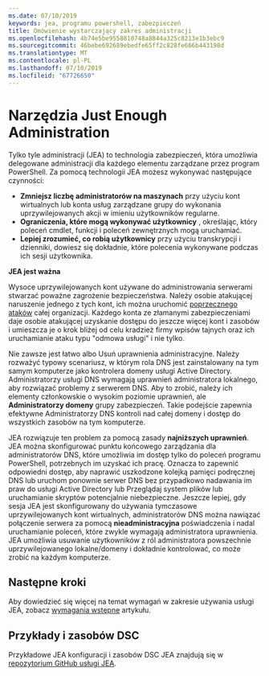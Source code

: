 ```yaml
---
ms.date: 07/10/2019
keywords: jea, programu powershell, zabezpieczeń
title: Omówienie wystarczający zakres administracji
ms.openlocfilehash: 4b74e5be9558810748a8844a325c8213e1b3ebc9
ms.sourcegitcommit: 46bebe692689ebedfe65ff2c828fe666b443198d
ms.translationtype: MT
ms.contentlocale: pl-PL
ms.lasthandoff: 07/10/2019
ms.locfileid: "67726650"
---
```

# <a name="just-enough-administration"></a>Narzędzia Just Enough Administration

Tylko tyle administracji (JEA) to technologia zabezpieczeń, która umożliwia delegowane administracji dla każdego elementu zarządzane przez program PowerShell. Za pomocą technologii JEA możesz wykonywać następujące czynności:

- **Zmniejsz liczbę administratorów na maszynach** przy użyciu kont wirtualnych lub konta usług zarządzane grupy do wykonania uprzywilejowanych akcji w imieniu użytkowników regularne.
- **Ograniczenia, które mogą wykonywać użytkownicy** , określając, który poleceń cmdlet, funkcji i poleceń zewnętrznych mogą uruchamiać.
- **Lepiej zrozumieć, co robią użytkownicy** przy użyciu transkrypcji i dzienniki, dowiesz się dokładnie, które polecenia wykonywane podczas ich sesji użytkownika.

**JEA jest ważna**

Wysoce uprzywilejowanych kont używane do administrowania serwerami stwarzać poważne zagrożenie bezpieczeństwa. Należy osobie atakującej naruszenie jednego z tych kont, ich można uruchomić [poprzecznego ataków](https://aka.ms/pth) całej organizacji. Każdego konta ze złamanymi zabezpieczeniami daje osobie atakującej uzyskanie dostępu do jeszcze więcej kont i zasobów i umieszcza je o krok bliżej od celu kradzież firmy wpisów tajnych oraz ich uruchamianie ataku typu "odmowa usługi" i nie tylko.

Nie zawsze jest łatwo albo Usuń uprawnienia administracyjne. Należy rozważyć typowy scenariusz, w którym rola DNS jest zainstalowany na tym samym komputerze jako kontrolera domeny usługi Active Directory. Administratorzy usługi DNS wymagają uprawnień administratora lokalnego, aby rozwiązać problemy z serwerem DNS. Aby to zrobić, należy ich elementy członkowskie o wysokim poziomie uprawnień, ale **Administratorzy domeny** grupy zabezpieczeń. Takie podejście zapewnia efektywne Administratorzy DNS kontroli nad całej domeny i dostęp do wszystkich zasobów na tym komputerze.

JEA rozwiązuje ten problem za pomocą zasady **najniższych uprawnień**. JEA można skonfigurować punktu końcowego zarządzania dla administratorów DNS, które umożliwia im dostęp tylko do poleceń programu PowerShell, potrzebnych im uzyskać ich pracę. Oznacza to zapewnić odpowiedni dostęp, aby naprawić uszkodzone kolejką pamięci podręcznej DNS lub uruchom ponownie serwer DNS bez przypadkowo nadawania im praw do usługi Active Directory lub Przeglądaj system plików lub uruchamianie skryptów potencjalnie niebezpieczne. Jeszcze lepiej, gdy sesja JEA jest skonfigurowany do używania tymczasowe uprzywilejowanych kont wirtualnych, administratorów DNS można nawiązać połączenie serwera za pomocą **nieadministracyjna** poświadczenia i nadal uruchamianie poleceń, które zwykle wymagają administratora uprawnienia. JEA umożliwia usuwanie użytkowników z ról administratora powszechnie uprzywilejowanego lokalne/domeny i dokładnie kontrolować, co może zrobić na każdym komputerze.

## <a name="next-steps"></a>Następne kroki

Aby dowiedzieć się więcej na temat wymagań w zakresie używania usługi JEA, zobacz [wymagania wstępne](prerequisites.md) artykułu.

## <a name="samples-and-dsc-resource"></a>Przykłady i zasobów DSC

Przykładowe JEA konfiguracji i zasobów DSC JEA znajdują się w [repozytorium GitHub usługi JEA](https://github.com/PowerShell/JEA).
